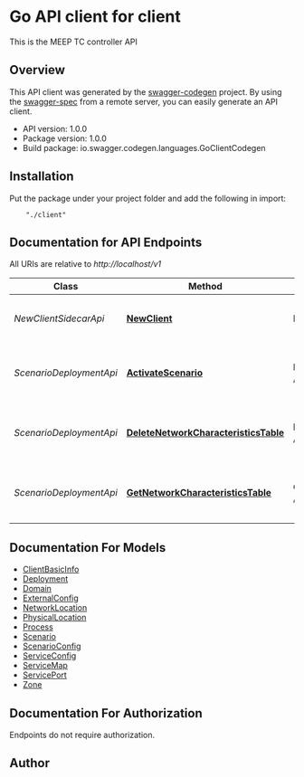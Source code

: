 # Go API client for client

This is the MEEP TC controller API

## Overview
This API client was generated by the [swagger-codegen](https://github.com/swagger-api/swagger-codegen) project.  By using the [swagger-spec](https://github.com/swagger-api/swagger-spec) from a remote server, you can easily generate an API client.

- API version: 1.0.0
- Package version: 1.0.0
- Build package: io.swagger.codegen.languages.GoClientCodegen

## Installation
Put the package under your project folder and add the following in import:
```
    "./client"
```

## Documentation for API Endpoints

All URIs are relative to *http://localhost/v1*

Class | Method | HTTP request | Description
------------ | ------------- | ------------- | -------------
*NewClientSidecarApi* | [**NewClient**](docs/NewClientSidecarApi.md#newclient) | **Post** /clients | Add new client to TC Controller database
*ScenarioDeploymentApi* | [**ActivateScenario**](docs/ScenarioDeploymentApi.md#activatescenario) | **Post** /scenarios/active | Activate network characteristics for deployed scenario
*ScenarioDeploymentApi* | [**DeleteNetworkCharacteristicsTable**](docs/ScenarioDeploymentApi.md#deletenetworkcharacteristicstable) | **Delete** /scenarios/active | Delete network characteristics for deployed scenario
*ScenarioDeploymentApi* | [**GetNetworkCharacteristicsTable**](docs/ScenarioDeploymentApi.md#getnetworkcharacteristicstable) | **Get** /scenarios/active | Retrieve network characteristics for deployed scenario


## Documentation For Models

 - [ClientBasicInfo](docs/ClientBasicInfo.md)
 - [Deployment](docs/Deployment.md)
 - [Domain](docs/Domain.md)
 - [ExternalConfig](docs/ExternalConfig.md)
 - [NetworkLocation](docs/NetworkLocation.md)
 - [PhysicalLocation](docs/PhysicalLocation.md)
 - [Process](docs/Process.md)
 - [Scenario](docs/Scenario.md)
 - [ScenarioConfig](docs/ScenarioConfig.md)
 - [ServiceConfig](docs/ServiceConfig.md)
 - [ServiceMap](docs/ServiceMap.md)
 - [ServicePort](docs/ServicePort.md)
 - [Zone](docs/Zone.md)


## Documentation For Authorization
 Endpoints do not require authorization.


## Author



